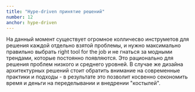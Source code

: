```yaml
---
title: "Hype-driven принятие решений"
number: 12
anchor: hype-driven
---
```


На данный момент существует огромное колличесво инструметов для решения каждой отдельно взятой проблемы, и 
нужно максимально правильно выбрать right tool for the job и не гнаться за модными трендами, которые постоянно 
появляются. Это рационально для решения проблем низкого и среднего уровней. В случае же дизайна архитектурных 
решений стоит обратить внимание на современные практики и подходы - в результате это позволит косвенно секономить 
время и деньги на переделывании и внедрении "костылей".